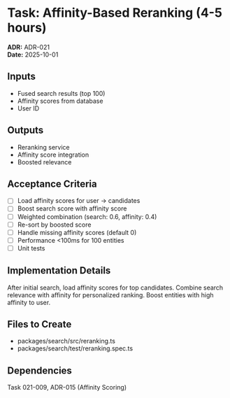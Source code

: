 # Task: Affinity-Based Reranking (4-5 hours)
**ADR:** ADR-021  
**Date:** 2025-10-01

## Inputs
- Fused search results (top 100)
- Affinity scores from database
- User ID

## Outputs
- Reranking service
- Affinity score integration
- Boosted relevance

## Acceptance Criteria
- [ ] Load affinity scores for user → candidates
- [ ] Boost search score with affinity score
- [ ] Weighted combination (search: 0.6, affinity: 0.4)
- [ ] Re-sort by boosted score
- [ ] Handle missing affinity scores (default 0)
- [ ] Performance <100ms for 100 entities
- [ ] Unit tests

## Implementation Details
After initial search, load affinity scores for top candidates. Combine search relevance with affinity for personalized ranking. Boost entities with high affinity to user.

## Files to Create
- packages/search/src/reranking.ts
- packages/search/test/reranking.spec.ts

## Dependencies
Task 021-009, ADR-015 (Affinity Scoring)